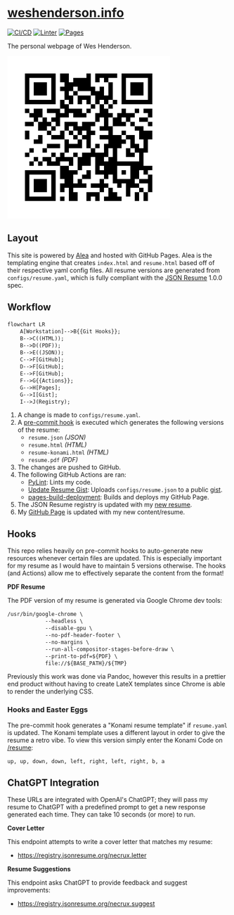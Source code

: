 # [weshenderson.info](https://weshenderson.info)
[![CI/CD](https://github.com/weshenderson/weshenderson.github.io/actions/workflows/resume.yml/badge.svg)](https://github.com/weshenderson/weshenderson.github.io/actions/workflows/resume.yml) [![Linter](https://github.com/weshenderson/weshenderson.github.io/actions/workflows/pylint.yml/badge.svg)](https://github.com/weshenderson/weshenderson.github.io/actions/workflows/pylint.yml) [![Pages](https://github.com/weshenderson/weshenderson.github.io/actions/workflows/pages/pages-build-deployment/badge.svg)](https://github.com/weshenderson/weshenderson.github.io/actions/workflows/pages/pages-build-deployment)

The personal webpage of Wes Henderson.

[![resume](assets/images/site_qr.png)](https://weshenderson.info/resumes/resume)

## Layout
This site is powered by [Alea](https://github.com/necrux/alea) and hosted with GitHub Pages. Alea is the templating engine that creates `index.html` and `resume.html` based off of their respective yaml config files. All resume versions are generated from `configs/resume.yaml`, which is fully compliant with the [JSON Resume](https://jsonresume.org/) 1.0.0 spec.

## Workflow

```mermaid
flowchart LR
    A[Workstation]-->B{{Git Hooks}};
    B-->C((HTML));
    B-->D((PDF));
    B-->E((JSON));
    C-->F[GitHub];
    D-->F[GitHub];
    E-->F[GitHub];
    F-->G{{Actions}};
    G-->H[Pages];
    G-->I[Gist];
    I-->J(Registry);
```

1. A change is made to `configs/resume.yaml`.
2. A [pre-commit hook](https://github.com/weshenderson/weshenderson.github.io/blob/main/.hooks/pre-commit) is executed which generates the following versions of the resume:
   * `resume.json` *(JSON)*
   * `resume.html` *(HTML)*
   * `resume-konami.html` *(HTML)*
   * `resume.pdf` *(PDF)*
3. The changes are pushed to GitHub.
4. The following GitHub Actions are ran:
   * [PyLint](https://github.com/weshenderson/weshenderson.github.io/actions/workflows/pylint.yml): Lints my code.
   * [Update Resume Gist](https://github.com/weshenderson/weshenderson.github.io/actions/workflows/resume.yml): Uploads `configs/resume.json` to a public [gist](https://gist.github.com/necrux/47c721cc5ac327c7acc1654fb822005b).
   * [pages-build-deployment](https://github.com/weshenderson/weshenderson.github.io/actions/workflows/pages/pages-build-deployment): Builds and deploys my GitHub Page.
5. The JSON Resume registry is updated with my [new resume](https://registry.jsonresume.org/necrux).
6. My [GitHub Page](https://www.weshenderson.info/) is updated with my new content/resume.

## Hooks
This repo relies heavily on pre-commit hooks to auto-generate new resources whenever certain files are updated. This is especially important for my resume as I would have to maintain 5 versions otherwise. The hooks (and Actions) allow me to effectively separate the content from the format!

**PDF Resume**

The PDF version of my resume is generated via Google Chrome dev tools:

```
/usr/bin/google-chrome \
            --headless \
            --disable-gpu \
            --no-pdf-header-footer \
            --no-margins \
            --run-all-compositor-stages-before-draw \
            --print-to-pdf=${PDF} \
            file://${BASE_PATH}/${TMP}
```

Previously this work was done via Pandoc, however this results in a prettier end product without having to create LateX templates since Chrome is able to render the underlying CSS.


### Hooks and Easter Eggs
The pre-commit hook generates a "Konami resume template" if `resume.yaml` is updated. The Konami template uses a different layout in order to give the resume a retro vibe. To view this version simply enter the Konami Code on [/resume](https://www.weshenderson.info/resumes/resume):

```
up, up, down, down, left, right, left, right, b, a
```

## ChatGPT Integration
These URLs are integrated with OpenAI's ChatGPT; they will pass my resume to ChatGPT with a predefined prompt to get a new response generated each time. They can take 10 seconds (or more) to run.

**Cover Letter**

This endpoint attempts to write a cover letter that matches my resume:
* https://registry.jsonresume.org/necrux.letter

**Resume Suggestions**

This endpoint asks ChatGPT to provide feedback and suggest improvements:
* https://registry.jsonresume.org/necrux.suggest
